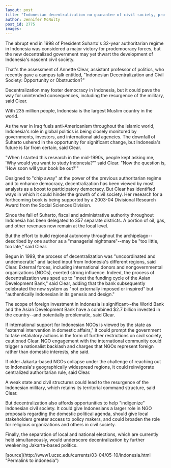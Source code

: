 ```yaml
---
layout: post
title: "Indonesian decentralization no guarantee of civil society, prof says"
author: Jennifer McNulty
post_id: 2775
images:
---
```


<p>
  The abrupt end in 1998 of President Suharto's 32-year authoritarian regime in Indonesia was considered a major victory for prodemocracy forces, but the new decentralized government may yet thwart the development of Indonesia's nascent civil society.<br>
</p>
<p>
  That's the assessment of Annette Clear, assistant professor of politics, who recently gave a campus talk entitled, "Indonesian Decentralization and Civil Society: Opportunity or Obstruction?"<br>
</p>
<p>
  Decentralization may foster democracy in Indonesia, but it could pave the way for unintended consequences, including the resurgence of the military, said Clear.<br>
</p>
<p>
  With 235 million people, Indonesia is the largest Muslim country in the world.
</p>
<p>
  As the war in Iraq fuels anti-Americanism throughout the Islamic world, Indonesia's role in global politics is being closely monitored by governments, investors, and international aid agencies. The downfall of Suharto ushered in the opportunity for significant change, but Indonesia's future is far from certain, said Clear.<br>
</p>
<p>
  "When I started this research in the mid-1990s, people kept asking me, 'Why would you want to study Indonesia?'" said Clear. "Now the question is, 'How soon will your book be out?'"<br>
</p>
<p>
  Designed to "chip away" at the power of the previous authoritarian regime and to enhance democracy, decentralization has been viewed by most analysts as a boost to participatory democracy. But Clear has identified ways in which it could hinder the growth of civil society. Her research for a forthcoming book is being supported by a 2003-04 Divisional Research Award from the Social Sciences Division.<br>
</p>
<p>
  Since the fall of Suharto, fiscal and administrative authority throughout Indonesia has been delegated to 357 separate districts. A portion of oil, gas, and other revenues now remain at the local level.<br>
</p>
<p>
  But the effort to build regional autonomy throughout the archipelago--described by one author as a "managerial nightmare"--may be "too little, too late," said Clear.<br>
</p>
<p>
  Begun in 1999, the process of decentralization was "uncoordinated and undemocratic" and lacked input from Indonesia's different regions, said Clear. External forces, including international donors and nongovernmental organizations (NGOs), exerted strong influence. Indeed, the process of decentralization was sped up to "meet the funding cycle of the Asian Development Bank," said Clear, adding that the bank subsequently celebrated the new system as "not externally imposed or inspired" but "authentically Indonesian in its genesis and design."<br>
</p>
<p>
  The scope of foreign investment in Indonesia is significant--the World Bank and the Asian Development Bank have a combined $2.7 billion invested in the country--and potentially problematic, said Clear.<br>
</p>
<p>
  If international support for Indonesian NGOs is viewed by the state as "external intervention in domestic affairs," it could prompt the government to take retaliatory actions in the form of further restrictions on civil society, cautioned Clear. NGO engagement with the international community could trigger a nationalist backlash and charges that NGOs represent foreign rather than domestic interests, she said.<br>
</p>
<p>
  If older Jakarta-based NGOs collapse under the challenge of reaching out to Indonesia's geographically widespread regions, it could reinvigorate centralized authoritarian rule, said Clear.<br>
</p>
<p>
  A weak state and civil structures could lead to the resurgence of the Indonesian military, which retains its territorial command structure, said Clear.<br>
</p>
<p>
  But decentralization also affords opportunities to help "indigenize" Indonesian civil society. It could give Indonesians a larger role in NGO proposals regarding the domestic political agenda, should give local stakeholders greater access to policy makers, and could broaden the role for religious organizations and others in civil society.<br>
</p>
<p>
  Finally, the separation of local and national elections, which are currently held simultaneously, would underscore decentralization by further weakening Jakarta-based politics.<br>
</p>
[source](http://www1.ucsc.edu/currents/03-04/05-10/indonesia.html "Permalink to indonesia")
